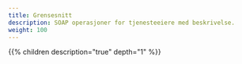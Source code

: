 ```yaml
---
title: Grensesnitt
description: SOAP operasjoner for tjenesteeiere med beskrivelse.
weight: 100
---
```


{{% children description="true" depth="1" %}}
